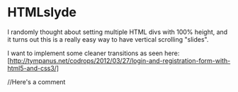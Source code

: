 HTMLslyde
=========

I randomly thought about setting multiple HTML divs with 100% height, and it turns out this is a really easy way to have vertical scrolling "slides".

I want to implement some cleaner transitions as seen here: [http://tympanus.net/codrops/2012/03/27/login-and-registration-form-with-html5-and-css3/] 


//Here's a comment
